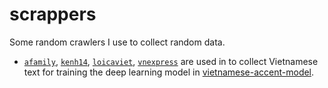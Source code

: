 # scrappers

Some random crawlers I use to collect random data.

- [`afamily`](https://github.com/lebinh/scrappers/blob/master/scrappers/spiders/afamily.py), [`kenh14`](https://github.com/lebinh/scrappers/blob/master/scrappers/spiders/kenh14.py), [`loicaviet`](https://github.com/lebinh/scrappers/blob/master/scrappers/spiders/loicaviet.py), [`vnexpress`](https://github.com/lebinh/scrappers/blob/master/scrappers/spiders/vnexpress.py) are used in to collect Vietnamese text for training the deep learning model in [vietnamese-accent-model](https://github.com/lebinh/vietnamese-accent-model).

